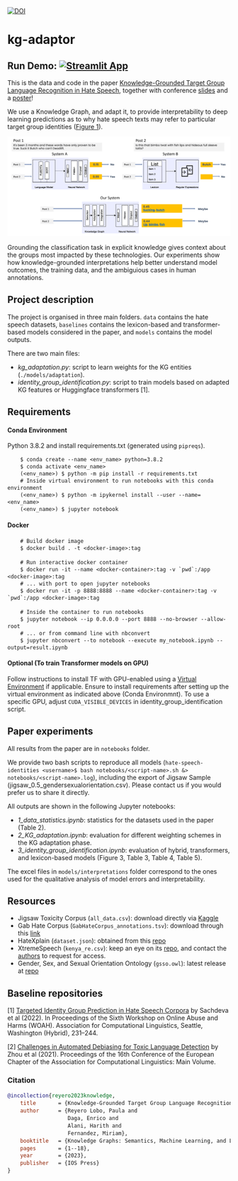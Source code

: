 [![DOI](https://zenodo.org/badge/616586386.svg)](https://zenodo.org/badge/latestdoi/616586386)

# kg-adaptor 

## Run Demo: [![Streamlit App](https://static.streamlit.io/badges/streamlit_badge_black_red.svg)](https://hate-speech-identities-demo.streamlit.app/)


This is the data and code in the paper [Knowledge-Grounded Target Group Language Recognition in Hate Speech](https://ebooks.iospress.nl/volumearticle/64009), together with conference [slides](./supplemental_material/submission650_sem23.pdf) and a [poster](./supplemental_material/poster_sem23.pdf)!


We use a Knowledge Graph, and adapt it, to provide interpretability to deep learning predictions as to why hate speech texts may refer to particular target group identities ([Figure 1](./supplemental_material/Figure_1.pdf)).

<p align="center">
 <img src="supplemental_material/Figure_1.png" alt="drawing" width="800" class="center"/>
</p>

Grounding the classification task in explicit knowledge gives context about the groups most impacted by these technologies. Our experiments show how knowledge-grounded interpretations help better understand model outcomes, the training data, and the ambiguious cases in human annotations.

## Project description

The project is organised in three main folders. `data` contains the hate speech datasets, `baselines` contains the lexicon-based and transformer-based models 
considered in the paper, and `models` contains the model outputs.

There are two main files:
- *kg_adaptation.py*: script to learn weights for the KG entities (`./models/adaptation`).
- *identity_group_identification.py*: script to train models based on adapted KG features or Huggingface transformers [1].

## Requirements

#### Conda Environment
Python 3.8.2 and install requirements.txt (generated using `pipreqs`).
```commandline
    $ conda create --name <env_name> python=3.8.2
    $ conda activate <env_name>
    (<env_name>) $ python -m pip install -r requirements.txt
    # Inside virtual environment to run notebooks with this conda environment
    (<env_name>) $ python -m ipykernel install --user --name=<env_name>
    (<env_name>) $ jupyter notebook
```

#### Docker
```commandline
    # Build docker image
    $ docker build . -t <docker-image>:tag

    # Run interactive docker container
    $ docker run -it --name <docker-container>:tag -v `pwd`:/app <docker-image>:tag
    # ... with port to open jupyter notebooks
    $ docker run -it -p 8888:8888 --name <docker-container>:tag -v `pwd`:/app <docker-image>:tag

    # Inside the container to run notebooks
    $ jupyter notebook --ip 0.0.0.0 --port 8888 --no-browser --allow-root
    # ... or from command line with nbconvert
    $ jupyter nbconvert --to notebook --execute my_notebook.ipynb --output=result.ipynb
```
#### Optional (To train Transformer models on GPU)

Follow instructions to install TF with GPU-enabled using a [Virtual Environment](https://www.tensorflow.org/install/pip) if applicable. Ensure to install requirements after setting up the virtual environment as indicated above (Conda Environmnt). To use a specific GPU, adjust `CUDA_VISIBLE_DEVICES` in identity_group_identification script.

## Paper experiments

All results from the paper are in `notebooks` folder. 

We provide two bash scripts to reproduce all models (`hate-speech-identities <username>$ bash notebooks/<script-name>.sh &> notebooks/<script-name>.log`), including the export of Jigsaw Sample (jigsaw_0.5_gendersexualorientation.csv). Please contact us if you would prefer us to share it directly. 

All outputs are shown in the following Jupyter notebooks:
- *1_data_statistics.ipynb*: statistics for the datasets used in the paper (Table 2).
- *2_KG_adaptation.ipynb*: evaluation for different weighting schemes in the KG adaptation phase.
- *3_identity_group_identification.ipynb*: evaluation of hybrid, transformers, and lexicon-based models (Figure 3, Table 3, Table 4, Table 5).

The excel files in `models/interpretations` folder correspond to the ones used for the qualitative analysis of model errors and interpretability.

## Resources

- Jigsaw Toxicity Corpus (`all_data.csv`): download directly via [Kaggle](https://www.kaggle.com/c/jigsaw-unintended-bias-in-toxicity-classification/data?select=all_data.csv) 
- Gab Hate Corpus (`GabHateCorpus_annotations.tsv`): download through this [link](https://osf.io/edua3/)
- HateXplain (`dataset.json`): obtained from this [repo](https://github.com/hate-alert/HateXplain/tree/master/Data)
- XtremeSpeech (`kenya_re.csv`): keep an eye on its [repo](https://github.com/antmarakis/xtremespeech), and contact the [authors](mailto:antmarakis@cis.lmu.de) to request for access.
- Gender, Sex, and Sexual Orientation Ontology (`gsso.owl`): latest release at [repo](https://github.com/Superraptor/GSSO)

## Baseline repositories

[1] [Targeted Identity Group Prediction in Hate Speech Corpora](https://github.com/dlab-projects/hate_target) by Sachdeva et al (2022). In Proceedings of the Sixth Workshop on Online Abuse and Harms (WOAH). Association for Computational Linguistics, Seattle, Washington (Hybrid), 231–244.

[2] [Challenges in Automated Debiasing for Toxic Language Detection](https://github.com/XuhuiZhou/Toxic_Debias/tree/main/data) by Zhou et al (2021). Proceedings of the 16th Conference of the European Chapter of the Association for Computational Linguistics: Main Volume.

### Citation


```bibtex
@incollection{reyero2023knowledge,
    title       = {Knowledge-Grounded Target Group Language Recognition in Hate Speech},
    author      = {Reyero Lobo, Paula and 
                   Daga, Enrico and 
                   Alani, Harith and 
                   Fernandez, Miriam},
    booktitle   = {Knowledge Graphs: Semantics, Machine Learning, and Languages},
    pages       = {1--18},
    year        = {2023},
    publisher   = {IOS Press}
}
```